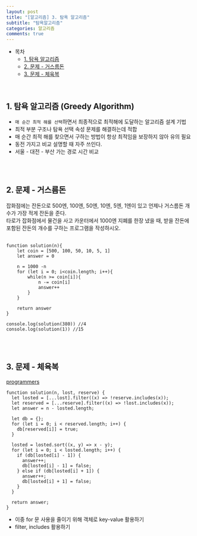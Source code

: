 ```yaml
---
layout: post
title: "[알고리즘] 3. 탐욕 알고리즘"
subtitle: "탐욕알고리즘"
categories: 알고리즘
comments: true
---
```


- 목차
  - [1. 탐욕 알고리즘](#)
  - [2. 문제 - 거스름돈](#)
  - [3. 문제 - 체육복](#)

<br>

## 1. 탐욕 알고리즘 (Greedy Algorithm)
- `매 순간 최적 해를 선택`하면서 최종적으로 최적해에 도달하는 알고리즘 설계 기법
- 최적 부분 구조나 탐욕 선택 속성 문제를 해결하는데 적합
- 매 순간 최적 해를 찾으면서 구하는 방법이 항상 최적임을 보장하지 않아 유의 필요
- 동전 가지고 비교 설명할 때 자주 쓰인다.
- 서울 - 대전 - 부산 가는 경로 시간 비교

<br><br>

## 2. 문제 - 거스름돈

잡화점에는 잔돈으로 500엔, 100엔, 50엔, 10엔, 5엔, 1엔이 있고 언제나 거스름돈 개수가 가장 적게 잔돈을 준다.<br>
타로가 잡화점에서 물건을 사고 카운터에서 1000엔 지폐를 한장 냈을 때, 받을 잔돈에 포함된 잔돈의 개수를 구하는 프로그램을 작성하시오.<br><br>

```
function solution(n){
    let coin = [500, 100, 50, 10, 5, 1]
    let answer = 0

    n = 1000 -n
    for (let i = 0; i<coin.length; i++){
        while(n >= coin[i]){
            n -= coin[i]
            answer++
        }
    }

    return answer
}

console.log(solution(380)) //4
console.log(solution(1)) //15
```

<br><br>

## 3. 문제 - 체육복

[programmers](https://programmers.co.kr/learn/courses/30/lessons/42862) <br>

````
function solution(n, lost, reserve) {
  let losted = [...lost].filter((x) => !reserve.includes(x));
  let reserved = [...reserve].filter((x) => !lost.includes(x));
  let answer = n - losted.length;

  let db = {};
  for (let i = 0; i < reserved.length; i++) {
    db[reserved[i]] = true;
  }

  losted = losted.sort((x, y) => x - y);
  for (let i = 0; i < losted.length; i++) {
    if (db[losted[i] - 1]) {
      answer++;
      db[losted[i] - 1] = false;
    } else if (db[losted[i] + 1]) {
      answer++;
      db[losted[i] + 1] = false;
    }
  }

  return answer;
}
````

- 이중 for 문 사용을 줄이기 위해 객체로 key-value 활용하기
- filter, includes 활용하기
